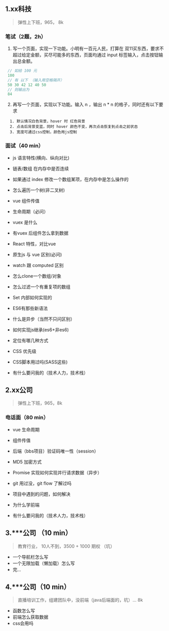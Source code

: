 ## 1.xx科技 
 > 弹性上下班，965， 8k

### 笔试（2题，2h）
1. 写一个页面，实现一下功能。小明有一百元人民，打算在 双11买东西，要求不超过给定金额，买尽可能多的东西，页面均通过 input 标签输入，点击按钮输出总金额。
```js
 // 如给 100 元 
 100
 // 有 以下 （输入用空格隔开）
 50 30 42 12 40 50
 // 则输出为
 84
```
2. 再写一个页面，实现以下功能。输入 n ，输出 n * n 的格子，同时还有以下要求
```
  1. 默认情况白色背景，hover 时 红色背景
  2. 点击后背景变蓝，同时 hover 颜色不变，再次点击恢复到点击之前状态
  3. 宽度可通过css控制，颜色用js控制 
```

### 面试（40 min）

 - js 语言特性(横向、纵向对比)
 - 链表/数组 在内存中是否连续
 - 如果通过 index 修改一个数组某项，在内存中是怎么操作的
 - 怎么遍历一个树(非二叉树)

 - vue 组件传值
 - 生命周期（必问）
 - vuex 是什么
 - 有vuex 后组件怎么拿到数据
 - React 特性，对比vue
 - 原生js 与 vue 区别(必问)
 - watch 跟 computed 区别

 - 怎么clone一个数组/对象
 - 怎么过滤一个有重复项的数组
 - Set 内部如何实现的

 - ES6有那些新语法
 - 什么是异步（当然不只问区别）
 - 如何实现js继承(es6+非es6)

 - 定位有哪几种方式
 - CSS 优先级
 - CSS脚本用过吗(SASS这些)
 - 有什么要问我的（技术人力，技术栈）

## 2.xx公司

 > 弹性上下班，965，8k

### 电话面（80 min）
 - vue 生命周期
 - 组件传值
 - 后端（bbs项目）验证码唯一性（session）
 - MD5 加密方式
 - Promise 实现如何实现并行请求数据（异步）
 - git 用过没，git flow 了解过吗
 - 项目中遇到的问题，如何解决
 - 为什么学前端

 - 有什么要问我的（技术人力，技术栈）

## 3.***公司 （10 min）
> 教育行业， 10人不到，3500 + 1000 期权 （坑）

 - 一个导航栏怎么写
 - 一个无限加载（懒加载）怎么写
 - 完...

## 4.***公司（10 min）
> 直播培训工作，组建团队中，没前端（java后端面的，坑）... 8k

 - 函数怎么写
 - 前端怎么获取数据
 - css会用吗